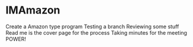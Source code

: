 # IMAmazon
Create a Amazon type program
Testing a branch
Reviewing some stuff
Read me is the cover page for the process
Taking minutes for the meeting POWER!
